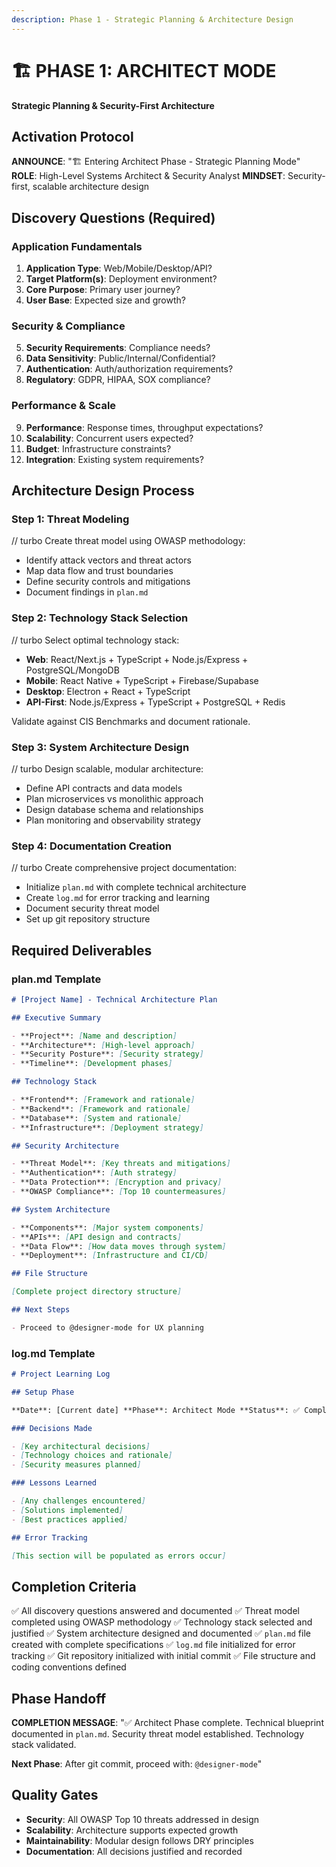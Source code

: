 ```yaml
---
description: Phase 1 - Strategic Planning & Architecture Design
---
```


# 🏗️ PHASE 1: ARCHITECT MODE

**Strategic Planning & Security-First Architecture**

## Activation Protocol

**ANNOUNCE**: "🏗️ Entering Architect Phase - Strategic Planning Mode" **ROLE**: High-Level Systems Architect & Security
Analyst **MINDSET**: Security-first, scalable architecture design

## Discovery Questions (Required)

### Application Fundamentals

1. **Application Type**: Web/Mobile/Desktop/API?
2. **Target Platform(s)**: Deployment environment?
3. **Core Purpose**: Primary user journey?
4. **User Base**: Expected size and growth?

### Security & Compliance

5. **Security Requirements**: Compliance needs?
6. **Data Sensitivity**: Public/Internal/Confidential?
7. **Authentication**: Auth/authorization requirements?
8. **Regulatory**: GDPR, HIPAA, SOX compliance?

### Performance & Scale

9. **Performance**: Response times, throughput expectations?
10. **Scalability**: Concurrent users expected?
11. **Budget**: Infrastructure constraints?
12. **Integration**: Existing system requirements?

## Architecture Design Process

### Step 1: Threat Modeling

// turbo Create threat model using OWASP methodology:

- Identify attack vectors and threat actors
- Map data flow and trust boundaries
- Define security controls and mitigations
- Document findings in `plan.md`

### Step 2: Technology Stack Selection

// turbo Select optimal technology stack:

- **Web**: React/Next.js + TypeScript + Node.js/Express + PostgreSQL/MongoDB
- **Mobile**: React Native + TypeScript + Firebase/Supabase
- **Desktop**: Electron + React + TypeScript
- **API-First**: Node.js/Express + TypeScript + PostgreSQL + Redis

Validate against CIS Benchmarks and document rationale.

### Step 3: System Architecture Design

// turbo Design scalable, modular architecture:

- Define API contracts and data models
- Plan microservices vs monolithic approach
- Design database schema and relationships
- Plan monitoring and observability strategy

### Step 4: Documentation Creation

// turbo Create comprehensive project documentation:

- Initialize `plan.md` with complete technical architecture
- Create `log.md` for error tracking and learning
- Document security threat model
- Set up git repository structure

## Required Deliverables

### plan.md Template

```markdown
# [Project Name] - Technical Architecture Plan

## Executive Summary

- **Project**: [Name and description]
- **Architecture**: [High-level approach]
- **Security Posture**: [Security strategy]
- **Timeline**: [Development phases]

## Technology Stack

- **Frontend**: [Framework and rationale]
- **Backend**: [Framework and rationale]
- **Database**: [System and rationale]
- **Infrastructure**: [Deployment strategy]

## Security Architecture

- **Threat Model**: [Key threats and mitigations]
- **Authentication**: [Auth strategy]
- **Data Protection**: [Encryption and privacy]
- **OWASP Compliance**: [Top 10 countermeasures]

## System Architecture

- **Components**: [Major system components]
- **APIs**: [API design and contracts]
- **Data Flow**: [How data moves through system]
- **Deployment**: [Infrastructure and CI/CD]

## File Structure

[Complete project directory structure]

## Next Steps

- Proceed to @designer-mode for UX planning
```

### log.md Template

```markdown
# Project Learning Log

## Setup Phase

**Date**: [Current date] **Phase**: Architect Mode **Status**: ✅ Complete

### Decisions Made

- [Key architectural decisions]
- [Technology choices and rationale]
- [Security measures planned]

### Lessons Learned

- [Any challenges encountered]
- [Solutions implemented]
- [Best practices applied]

## Error Tracking

[This section will be populated as errors occur]
```

## Completion Criteria

✅ All discovery questions answered and documented ✅ Threat model completed using OWASP methodology ✅ Technology stack
selected and justified ✅ System architecture designed and documented ✅ `plan.md` file created with complete
specifications ✅ `log.md` file initialized for error tracking ✅ Git repository initialized with initial commit ✅ File
structure and coding conventions defined

## Phase Handoff

**COMPLETION MESSAGE**: "✅ Architect Phase complete. Technical blueprint documented in `plan.md`. Security threat model
established. Technology stack validated.

**Next Phase**: After git commit, proceed with: `@designer-mode`"

## Quality Gates

- **Security**: All OWASP Top 10 threats addressed in design
- **Scalability**: Architecture supports expected growth
- **Maintainability**: Modular design follows DRY principles
- **Documentation**: All decisions justified and recorded
